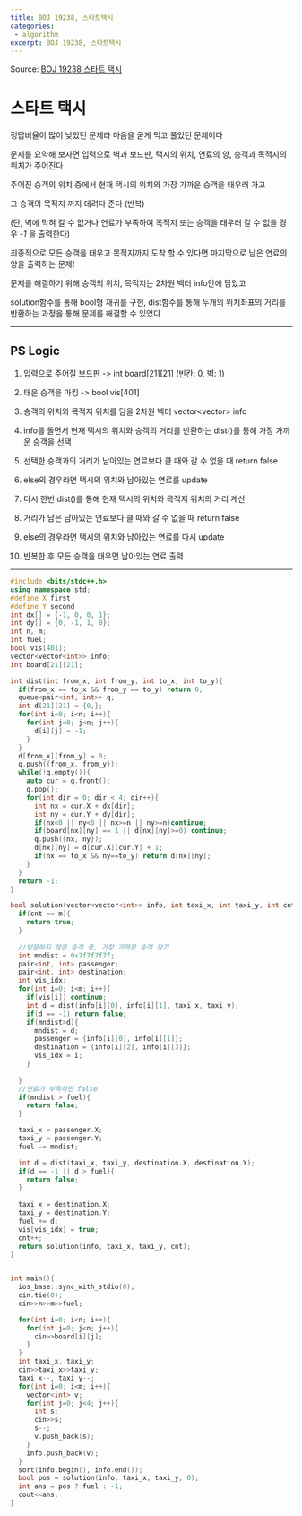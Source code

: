 ```yaml
---
title: BOJ 19238, 스타트택시
categories:
 - algorithm
excerpt: BOJ 19238, 스타트택시
---
```

Source: [BOJ 19238 스타트 택시](https://www.acmicpc.net/problem/19238)

# 스타트 택시

정답비율이 많이 낮았던 문제라 마음을 굳게 먹고 풀었던 문제이다   

문제를 요약해 보자면 입력으로 벽과 보드판, 택시의 위치, 연료의 양, 승객과 목적지의 위치가 주어진다   

주어진 승객의 위치 중에서 현재 택시의 위치와 가장 가까운 승객을 태우러 가고 

그 승객의 목적지 까지 데려다 준다 (반복)

(단, 벽에 막혀 갈 수 없거나 연료가 부족하여 목적지 또는 승객을 태우러 갈 수 없을 경우 *-1* 을 출력한다)

최종적으로 모든 승객을 태우고 목적지까지 도착 할 수 있다면 마지막으로 남은 연료의 양을 출력하는 문제!

문제를 해결하기 위해 승객의 위치, 목적지는 2차원 벡터 info안에 담았고  

solution함수를 통해 bool형 재귀를 구현, dist함수를 통해 두개의 위치좌표의 거리를 반환하는 과정을 통해 문제를 해결할 수 있었다


--------------
## PS Logic
1. 입력으로 주어질 보드판 -> int board[21][21] (빈칸: 0, 벽: 1)

2. 태운 승객을 마킹 -> bool vis[401]

3. 승객의 위치와 목적지 위치를 담을 2차원 벡터 vector<vector<int>> info

4. info를 돌면서 현재 택시의 위치와 승객의 거리를 반환하는 dist()를 통해 가장 가까운 승객을 선택

5. 선택한 승객과의 거리가 남아있는 연료보다 클 때와 갈 수 없을 때 return false

6. else의 경우라면  택시의 위치와 남아있는 연료를 update

7. 다시 한번 dist()를 통해 현재 택시의 위치와 목적지 위치의 거리 계산

8. 거리가 남은 남아있는 연료보다 클 때와 갈 수 없을 때 return false

9. else의 경우라면 택시의 위치와 남아있는 연료를 다시 update

10. 반복한 후 모든 승객을 태우면 남아있는 연료 출력

-----------------



```c++
#include <bits/stdc++.h>
using namespace std;
#define X first
#define Y second
int dx[] = {-1, 0, 0, 1};
int dy[] = {0, -1, 1, 0};
int n, m;
int fuel;
bool vis[401];
vector<vector<int>> info;
int board[21][21];

int dist(int from_x, int from_y, int to_x, int to_y){
  if(from_x == to_x && from_y == to_y) return 0;
  queue<pair<int, int>> q;
  int d[21][21] = {0,};
  for(int i=0; i<n; i++){
    for(int j=0; j<n; j++){
      d[i][j] = -1;
    }
  }
  d[from_x][from_y] = 0;
  q.push({from_x, from_y});
  while(!q.empty()){
    auto cur = q.front();
    q.pop();
    for(int dir = 0; dir < 4; dir++){
      int nx = cur.X + dx[dir];
      int ny = cur.Y + dy[dir];
      if(nx<0 || ny<0 || nx>=n || ny>=n)continue;
      if(board[nx][ny] == 1 || d[nx][ny]>=0) continue;
      q.push({nx, ny});
      d[nx][ny] = d[cur.X][cur.Y] + 1;
      if(nx == to_x && ny==to_y) return d[nx][ny];
    }
  }
  return -1;
}

bool solution(vector<vector<int>> info, int taxi_x, int taxi_y, int cnt){
  if(cnt == m){
    return true;
  }
  
  //방문하지 않은 승객 중, 가장 가까운 승객 찾기
  int mndist = 0x7f7f7f7f;
  pair<int, int> passenger;
  pair<int, int> destination;
  int vis_idx;
  for(int i=0; i<m; i++){
    if(vis[i]) continue;
    int d = dist(info[i][0], info[i][1], taxi_x, taxi_y);
    if(d == -1) return false;
    if(mndist>d){
      mndist = d;
      passenger = {info[i][0], info[i][1]};
      destination = {info[i][2], info[i][3]};
      vis_idx = i;
    }
    
  }
  //연료가 부족하면 false
  if(mndist > fuel){
    return false;
  }

  taxi_x = passenger.X;
  taxi_y = passenger.Y;
  fuel -= mndist;

  int d = dist(taxi_x, taxi_y, destination.X, destination.Y);
  if(d == -1 || d > fuel){
    return false;
  }
  
  taxi_x = destination.X;
  taxi_y = destination.Y;
  fuel += d;
  vis[vis_idx] = true;
  cnt++;
  return solution(info, taxi_x, taxi_y, cnt);
}


int main(){
  ios_base::sync_with_stdio(0);
  cin.tie(0);
  cin>>n>>m>>fuel;

  for(int i=0; i<n; i++){
    for(int j=0; j<n; j++){
      cin>>board[i][j];
    }
  }
  int taxi_x, taxi_y;
  cin>>taxi_x>>taxi_y;
  taxi_x--, taxi_y--;
  for(int i=0; i<m; i++){
    vector<int> v;
    for(int j=0; j<4; j++){
      int s;
      cin>>s;
      s--;
      v.push_back(s);
    }
    info.push_back(v);
  }
  sort(info.begin(), info.end());
  bool pos = solution(info, taxi_x, taxi_y, 0);
  int ans = pos ? fuel : -1;
  cout<<ans;
}
```